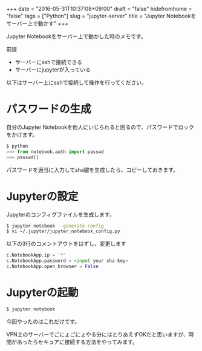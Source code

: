 +++
date = "2016-05-31T10:37:08+09:00"
draft = "false"
hidefromhome = "false"
tags = ["Python"]
slug = "jupyter-server"
title = "Jupyter Notebookをサーバー上で動かす"
+++

Jupyter Notebookをサーバー上で動かした時のメモです。

前提

- サーバーにsshで接続できる
- サーバーにjupyterが入っている

以下はサーバー上にsshで接続して操作を行ってください。

# パスワードの生成

自分のJupyter Notebookを他人にいじられると困るので、パスワードでロックをかけます。

```python
$ python
>>> from notebook.auth import passwd
>>> passwd()
```

パスワードを適当に入力してsha鍵を生成したら、コピーしておきます。

# Jupyterの設定

Jupyterのコンフィグファイルを生成します。

```bash
$ jupyter notebook --generate-config
$ vi ~/.jupyter/jupyter_notebook_config.py
```

以下の3行のコメントアウトをはずし、変更します

```python
c.NotebookApp.ip = '*'
c.NotebookApp.password = <input your sha key>
c.NotebookApp.open_browser = False
```

# Jupyterの起動

```bash
$ jupyter notebook
```

今回やったのはこれだけです。

VPN上のサーバーでごにょごにょやる分にはとりあえずOKだと思いますが、時間があったらセキュアに接続する方法をやってみます。
